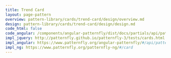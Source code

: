 ```yaml
---
title: Trend Card
layout: page-pattern
overview: pattern-library/cards/trend-card/design/overview.md
design: pattern-library/cards/trend-card/design/design.md
code_html: false
code_angular: /components/angular-patternfly/dist/docs/partials/api/patternfly.card.component.pfCard - Trends.html
impl_jquery: http://patternfly.github.io/patternfly-3/tests/cards.html
impl_angular: https://www.patternfly.org/angular-patternfly/#/api/patternfly.card.component:pfCard - Trends
impl_ng: https://www.patternfly.org/patternfly-ng/#/card
---
```

